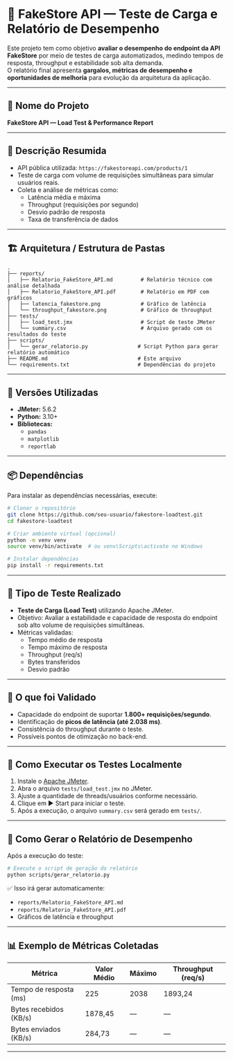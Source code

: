 
# 🧪 FakeStore API — Teste de Carga e Relatório de Desempenho

Este projeto tem como objetivo **avaliar o desempenho do endpoint da API FakeStore** por meio de testes de carga automatizados, medindo tempos de resposta, throughput e estabilidade sob alta demanda.  
O relatório final apresenta **gargalos, métricas de desempenho e oportunidades de melhoria** para evolução da arquitetura da aplicação.

---

## 📌 Nome do Projeto

**FakeStore API — Load Test & Performance Report**

---

## 📄 Descrição Resumida

- API pública utilizada: `https://fakestoreapi.com/products/1`  
- Teste de carga com volume de requisições simultâneas para simular usuários reais.  
- Coleta e análise de métricas como:
  - Latência média e máxima  
  - Throughput (requisições por segundo)  
  - Desvio padrão de resposta  
  - Taxa de transferência de dados

---

## 🏗️ Arquitetura / Estrutura de Pastas

```plaintext
.
├── reports/
│   ├── Relatorio_FakeStore_API.md         # Relatório técnico com análise detalhada
│   ├── Relatorio_FakeStore_API.pdf        # Relatório em PDF com gráficos
│   ├── latencia_fakestore.png             # Gráfico de latência
│   └── throughput_fakestore.png           # Gráfico de throughput
├── tests/
│   ├── load_test.jmx                      # Script de teste JMeter
│   └── summary.csv                        # Arquivo gerado com os resultados do teste
├── scripts/
│   └── gerar_relatorio.py                # Script Python para gerar relatório automático
├── README.md                             # Este arquivo
└── requirements.txt                      # Dependências do projeto
```

---

## 🧰 Versões Utilizadas

- **JMeter:** 5.6.2  
- **Python:** 3.10+  
- **Bibliotecas:**  
  - `pandas`  
  - `matplotlib`  
  - `reportlab`

---

## 📦 Dependências

Para instalar as dependências necessárias, execute:

```bash
# Clonar o repositório
git clone https://github.com/seu-usuario/fakestore-loadtest.git
cd fakestore-loadtest

# Criar ambiente virtual (opcional)
python -m venv venv
source venv/bin/activate  # ou venv\Scripts\activate no Windows

# Instalar dependências
pip install -r requirements.txt
```

---

## 🧪 Tipo de Teste Realizado

- **Teste de Carga (Load Test)** utilizando Apache JMeter.
- Objetivo: Avaliar a estabilidade e capacidade de resposta do endpoint sob alto volume de requisições simultâneas.
- Métricas validadas:
  - Tempo médio de resposta
  - Tempo máximo de resposta
  - Throughput (req/s)
  - Bytes transferidos
  - Desvio padrão

---

## 🧭 O que foi Validado

- Capacidade do endpoint de suportar **1.800+ requisições/segundo**.  
- Identificação de **picos de latência (até 2.038 ms)**.  
- Consistência do throughput durante o teste.  
- Possíveis pontos de otimização no back-end.

---

## 🧰 Como Executar os Testes Localmente

1. Instale o [Apache JMeter](https://jmeter.apache.org/download_jmeter.cgi).  
2. Abra o arquivo `tests/load_test.jmx` no JMeter.  
3. Ajuste a quantidade de threads/usuários conforme necessário.  
4. Clique em ▶ Start para iniciar o teste.  
5. Após a execução, o arquivo `summary.csv` será gerado em `tests/`.

---

## 📝 Como Gerar o Relatório de Desempenho

Após a execução do teste:

```bash
# Execute o script de geração do relatório
python scripts/gerar_relatorio.py
```

✅ Isso irá gerar automaticamente:
- `reports/Relatorio_FakeStore_API.md`
- `reports/Relatorio_FakeStore_API.pdf`
- Gráficos de latência e throughput

---

## 📊 Exemplo de Métricas Coletadas

| Métrica                   | Valor Médio | Máximo | Throughput (req/s) |
|----------------------------|-------------|--------|---------------------|
| Tempo de resposta (ms)     | 225         | 2038   | 1893,24             |
| Bytes recebidos (KB/s)     | 1878,45     | —      | —                   |
| Bytes enviados (KB/s)      | 284,73      | —      | —                   |

---



